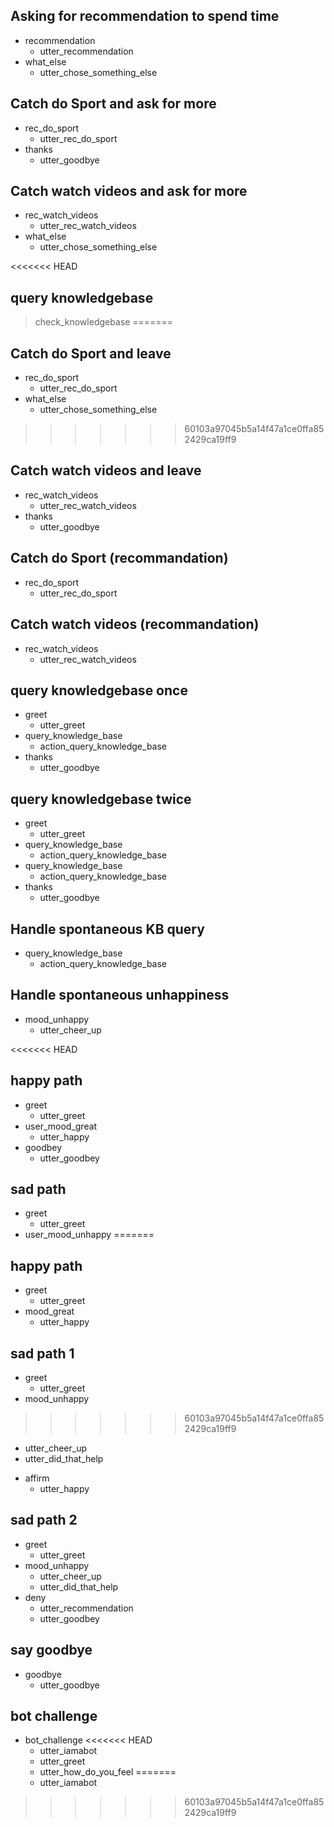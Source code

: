 ## Asking for recommendation to spend time
* recommendation
  - utter_recommendation
* what_else
  - utter_chose_something_else

## Catch do Sport and ask for more
* rec_do_sport
  - utter_rec_do_sport
* thanks
  - utter_goodbye

## Catch watch videos and ask for more
* rec_watch_videos
  - utter_rec_watch_videos
* what_else
  - utter_chose_something_else

<<<<<<< HEAD
## query knowledgebase
> check_knowledgebase
=======
## Catch do Sport and leave
* rec_do_sport
  - utter_rec_do_sport
* what_else
  - utter_chose_something_else
>>>>>>> 60103a97045b5a14f47a1ce0ffa852429ca19ff9

## Catch watch videos and leave
* rec_watch_videos
  - utter_rec_watch_videos
* thanks
  - utter_goodbye

## Catch do Sport (recommandation)
* rec_do_sport
  - utter_rec_do_sport

## Catch watch videos (recommandation)
* rec_watch_videos
  - utter_rec_watch_videos

## query knowledgebase once
* greet
  - utter_greet
* query_knowledge_base
  - action_query_knowledge_base
* thanks
  - utter_goodbye

## query knowledgebase twice
* greet
  - utter_greet
* query_knowledge_base
  - action_query_knowledge_base
* query_knowledge_base
  - action_query_knowledge_base
* thanks
  - utter_goodbye

## Handle spontaneous KB query
* query_knowledge_base
  - action_query_knowledge_base

## Handle spontaneous unhappiness
* mood_unhappy
  - utter_cheer_up

<<<<<<< HEAD
## happy path             
* greet
  - utter_greet
* user_mood_great      
  - utter_happy
* goodbey
  - utter_goodbey


## sad path               
* greet
  - utter_greet            
* user_mood_unhappy
=======
## happy path
* greet
  - utter_greet
* mood_great
  - utter_happy

## sad path 1
* greet
  - utter_greet
* mood_unhappy
>>>>>>> 60103a97045b5a14f47a1ce0ffa852429ca19ff9
  - utter_cheer_up
  - utter_did_that_help
* affirm
  - utter_happy

## sad path 2
* greet
  - utter_greet
* mood_unhappy
  - utter_cheer_up
  - utter_did_that_help
* deny
  - utter_recommendation
  - utter_goodbey

## say goodbye
* goodbye
  - utter_goodbye

## bot challenge
* bot_challenge
<<<<<<< HEAD
  - utter_iamabot
  - utter_greet
  - utter_how_do_you_feel
=======
  - utter_iamabot
>>>>>>> 60103a97045b5a14f47a1ce0ffa852429ca19ff9
